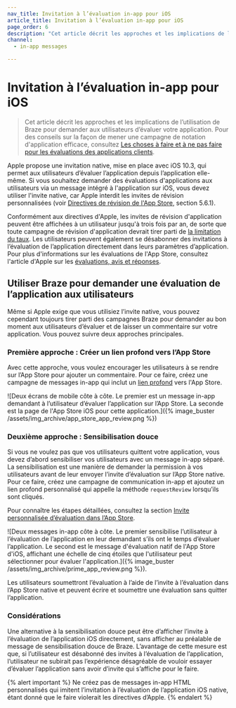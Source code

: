 ```yaml
---
nav_title: Invitation à l’évaluation in-app pour iOS
article_title: Invitation à l’évaluation in-app pour iOS
page_order: 6
description: "Cet article décrit les approches et les implications de l’utilisation de Braze pour demander aux utilisateurs d’évaluer votre application."
channel:
  - in-app messages

---
```


# Invitation à l’évaluation in-app pour iOS

> Cet article décrit les approches et les implications de l’utilisation de Braze pour demander aux utilisateurs d’évaluer votre application. Pour des conseils sur la façon de mener une campagne de notation d'application efficace, consultez [Les choses à faire et à ne pas faire pour les évaluations des applications clients](https://www.braze.com/resources/articles/the-dos-and-donts-of-customer-app-ratings).

Apple propose une invitation native, mise en place avec iOS 10.3, qui permet aux utilisateurs d’évaluer l’application depuis l’application elle-même. Si vous souhaitez demander des évaluations d'applications aux utilisateurs via un message intégré à l'application sur iOS, vous devez utiliser l'invite native, car Apple interdit les invites de révision personnalisées (voir [Directives de révision de l'App Store](https://developer.apple.com/app-store/review/guidelines/#code-of-conduct), section 5.6.1).

Conformément aux directives d'Apple, les invites de révision d'application peuvent être affichées à un utilisateur jusqu'à trois fois par an, de sorte que toute campagne de révision d'application devrait tirer parti de [la limitation du taux]({{site.baseurl}}/user_guide/engagement_tools/campaigns/building_campaigns/rate-limiting/). Les utilisateurs peuvent également se désabonner des invitations à l’évaluation de l’application directement dans leurs paramètres d’application. Pour plus d'informations sur les évaluations de l'App Store, consultez l'article d'Apple sur les [évaluations, avis et réponses](https://developer.apple.com/app-store/ratings-and-reviews/).

## Utiliser Braze pour demander une évaluation de l’application aux utilisateurs

Même si Apple exige que vous utilisiez l’invite native, vous pouvez cependant toujours tirer parti des campagnes Braze pour demander au bon moment aux utilisateurs d’évaluer et de laisser un commentaire sur votre application. Vous pouvez suivre deux approches principales.

### Première approche : Créer un lien profond vers l’App Store

Avec cette approche, vous voulez encourager les utilisateurs à se rendre sur l’App Store pour ajouter un commentaire. Pour ce faire, créez une campagne de messages in-app qui inclut un [lien profond]({{site.baseurl}}/user_guide/personalization_and_dynamic_content/deep_linking_to_in-app_content/) vers l'App Store.

![Deux écrans de mobile côte à côte. Le premier est un message in-app demandant à l’utilisateur d’évaluer l’application sur l’App Store. La seconde est la page de l'App Store iOS pour cette application.]({% image_buster /assets/img_archive/app_store_app_review.png %})

### Deuxième approche : Sensibilisation douce

Si vous ne voulez pas que vos utilisateurs quittent votre application, vous devez d’abord sensibiliser vos utilisateurs avec un message in-app séparé. La sensibilisation est une manière de demander la permission à vos utilisateurs avant de leur envoyer l’invite d’évaluation sur l’App Store native. Pour ce faire, créez une campagne de communication in-app et ajoutez un lien profond personnalisé qui appelle la méthode `requestReview` lorsqu’ils sont cliqués. 

Pour connaître les étapes détaillées, consultez la section [Invite personnalisée d’évaluation dans l’App Store]({{site.baseurl}}/developer_guide/in_app_messages/customization/#swift_customizing-the-app-store-review-prompt).

![Deux messages in-app côte à côte. Le premier sensibilise l’utilisateur à l’évaluation de l’application en leur demandant s’ils ont le temps d’évaluer l’application. Le second est le message d'évaluation natif de l'App Store d'iOS, affichant une échelle de cinq étoiles que l'utilisateur peut sélectionner pour évaluer l'application.]({% image_buster /assets/img_archive/prime_app_review.png %}).

Les utilisateurs soumettront l’évaluation à l’aide de l’invite à l’évaluation dans l’App Store native et peuvent écrire et soumettre une évaluation sans quitter l’application.

### Considérations

Une alternative à la sensibilisation douce peut être d’afficher l’invite à l’évaluation de l’application iOS directement, sans afficher au préalable de message de sensibilisation douce de Braze. L’avantage de cette mesure est que, si l’utilisateur est désabonné des invites à l’évaluation de l’application, l’utilisateur ne subirait pas l’expérience désagréable de vouloir essayer d’évaluer l’application sans avoir d’invite qui s’affiche pour le faire.

{% alert important %}
Ne créez pas de messages in-app HTML personnalisés qui imitent l’invitation à l’évaluation de l’application iOS native, étant donné que le faire violerait les directives d’Apple.
{% endalert %}

